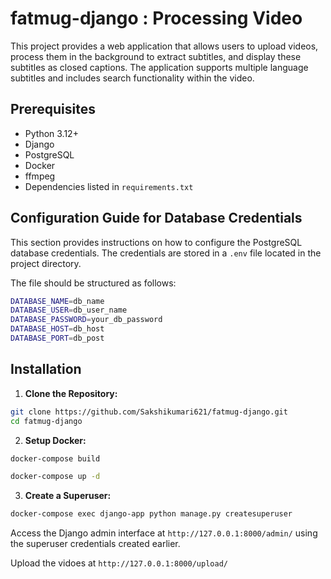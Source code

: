 # fatmug-django : Processing Video

This project provides a web application that allows users to upload videos, process them in the background to extract subtitles, and display these subtitles as closed captions. The application supports multiple language subtitles and includes search functionality within the video. 

## Prerequisites

- Python 3.12+
- Django
- PostgreSQL
- Docker
- ffmpeg
- Dependencies listed in `requirements.txt`

## Configuration Guide for Database Credentials

This section provides instructions on how to configure the PostgreSQL database credentials. The credentials are stored in a `.env` file located in the project directory.

The file should be structured as follows:

```bash
DATABASE_NAME=db_name             
DATABASE_USER=db_user_name         
DATABASE_PASSWORD=your_db_password  
DATABASE_HOST=db_host
DATABASE_PORT=db_post

```

## Installation

1. **Clone the Repository:**
```bash
git clone https://github.com/Sakshikumari621/fatmug-django.git
cd fatmug-django
```

2. **Setup Docker:**
```bash
docker-compose build
```
```bash
docker-compose up -d
```
3. **Create a Superuser:**
```bash
docker-compose exec django-app python manage.py createsuperuser
```

Access the Django admin interface at `http://127.0.0.1:8000/admin/` using the superuser credentials created earlier.

Upload the vidoes at `http://127.0.0.1:8000/upload/`